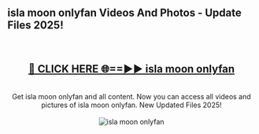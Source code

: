 <h2>isla moon onlyfan Videos And Photos - Update Files 2025!</h2>
<br>
<div align="center">
<h2><a href="https://linkcuts.com/hfmhzwbr" rel="nofollow">🔴 CLICK HERE 🌐==►► isla moon onlyfan</a></h2>
<br>
Get isla moon onlyfan and all content. Now you can access all videos and pictures of isla moon onlyfan. New Updated Files 2025!
<br>
<br>
<a href="https://linkcuts.com/hfmhzwbr" rel="nofollow" data-target="animated-image.originalLink"><img src="https://i.ibb.co.com/WyWwxjT/player-gif2.gif" alt="isla moon onlyfan" style="max-width: 100%; display: inline-block;" data-target="animated-image.originalImage"></a>
</div>
<br>